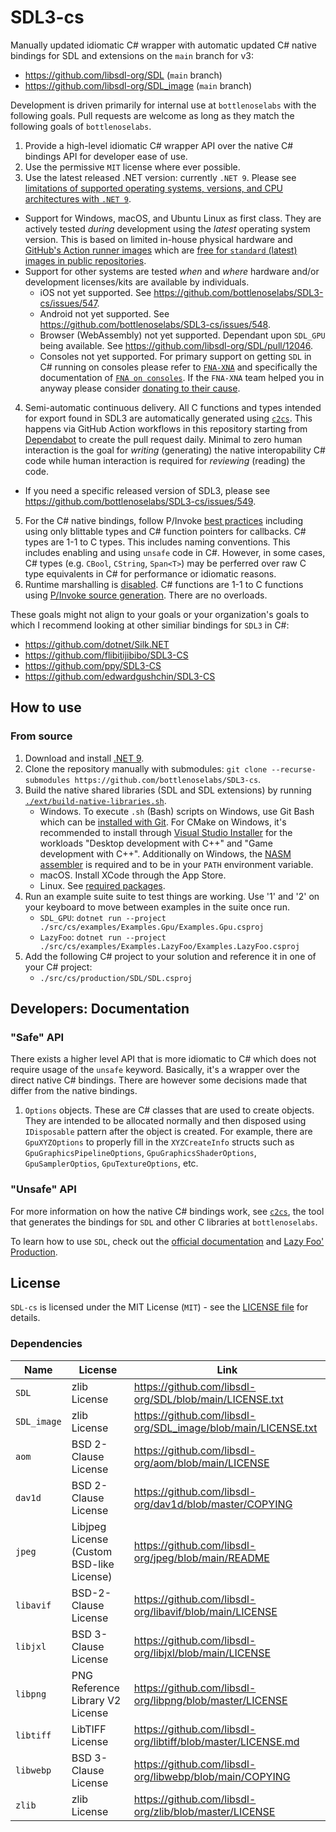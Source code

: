 # SDL3-cs

Manually updated idiomatic C# wrapper with automatic updated C# native bindings for SDL and extensions on the `main` branch for v3:

-  https://github.com/libsdl-org/SDL (`main` branch)
-  https://github.com/libsdl-org/SDL_image (`main` branch)

Development is driven primarily for internal use at `bottlenoselabs` with the following goals. Pull requests are welcome as long as they match the following goals of `bottlenoselabs`.

1. Provide a high-level idiomatic C# wrapper API over the native C# bindings API for developer ease of use.
2. Use the permissive `MIT` license where ever possible.
3. Use the latest released .NET version: currently `.NET 9`. Please see [limitations of supported operating systems, versions, and CPU architectures with `.NET 9`](https://github.com/dotnet/core/blob/main/release-notes/9.0/supported-os.md).
  - Support for Windows, macOS, and Ubuntu Linux as first class. They are actively tested *during* development using the *latest* operating system version. This is based on limited in-house physical hardware and [GitHub's Action runner images](https://github.com/actions/runner-images) which are [free for `standard` (latest) images in public repositories](https://docs.github.com/en/billing/managing-billing-for-your-products/managing-billing-for-github-actions/.about-billing-for-github-actions).
  - Support for other systems are tested *when* and *where* hardware and/or development licenses/kits are available by individuals.
    - iOS not yet supported. See https://github.com/bottlenoselabs/SDL3-cs/issues/547.
    - Android not yet supported. See https://github.com/bottlenoselabs/SDL3-cs/issues/548.
    - Browser (WebAssembly) not yet supported. Dependant upon `SDL_GPU` being available. See https://github.com/libsdl-org/SDL/pull/12046.
    - Consoles not yet supported. For primary support on getting `SDL` in C# running on consoles please refer to [`FNA-XNA`](`https://fna-xna.github.io`) and specifically the documentation of [`FNA on consoles`](https://fna-xna.github.io/docs/appendix/Appendix-B%3A-FNA-on-Consoles/#general-advice). If the `FNA-XNA` team helped you in anyway please consider [donating to their cause](https://github.com/sponsors/flibitijibibo).
4. Semi-automatic continuous delivery. All C functions and types intended for export found in SDL3 are automatically generated using [`c2cs`](https://github.com/bottlenoselabs/c2cs). This happens via GitHub Action workflows in this repository starting from [Dependabot](https://docs.github.com/en/code-security/dependabot/dependabot-version-updates/about-dependabot-version-updates#) to create the pull request daily. Minimal to zero human interaction is the goal for *writing* (generating) the native interopability C# code while human interaction is required for *reviewing* (reading) the code.
  - If you need a specific released version of SDL3, please see https://github.com/bottlenoselabs/SDL3-cs/issues/549.
5. For the C# native bindings, follow P/Invoke [best practices](https://learn.microsoft.com/en-us/dotnet/standard/native-interop/best-practices) including using only blittable types and C# function pointers for callbacks. C# types are 1-1 to C types. This includes naming conventions. This includes enabling and using `unsafe` code in C#. However, in some cases, C# types (e.g. `CBool`, `CString`, `Span<T>`) may be perferred over raw C type equivalents in C# for performance or idiomatic reasons.
6. Runtime marshalling is [disabled](https://learn.microsoft.com/en-us/dotnet/standard/native-interop/disabled-marshalling). C# functions are 1-1 to C functions using [P/Invoke source generation](https://learn.microsoft.com/en-us/dotnet/standard/native-interop/pinvoke-source-generation). There are no overloads.

These goals might not align to your goals or your organization's goals to which I recommend looking at other similiar bindings for `SDL3` in C#:

- https://github.com/dotnet/Silk.NET
- https://github.com/flibitijibibo/SDL3-CS
- https://github.com/ppy/SDL3-CS
- https://github.com/edwardgushchin/SDL3-CS

## How to use

### From source

1. Download and install [.NET 9](https://dotnet.microsoft.com/download).
2. Clone the repository manually with submodules: `git clone --recurse-submodules https://github.com/bottlenoselabs/SDL3-cs`.
3. Build the native shared libraries (SDL and SDL extensions) by running [`./ext/build-native-libraries.sh`](./ext/build-native-libraries.sh).
    - Windows. To execute `.sh` (Bash) scripts on Windows, use Git Bash which can be [installed with Git](https://git-scm.com/download/win). For CMake on Windows, it's recommended to install through [Visual Studio Installer](https://visualstudio.microsoft.com/downloads/) for the workloads "Desktop development with C++" and "Game development with C++". Additionally on Windows, the [NASM assembler](https://www.nasm.us/) is required and to be in your `PATH` environment variable.
    - macOS. Install XCode through the App Store.
    - Linux. See [required packages](https://wiki.libsdl.org/SDL3/README/linux).
4. Run an example suite suite to test things are working. Use '1' and '2' on your keyboard to move between examples in the suite once run.
   - `SDL_GPU`: `dotnet run --project ./src/cs/examples/Examples.Gpu/Examples.Gpu.csproj`
   - `LazyFoo`: `dotnet run --project ./src/cs/examples/Examples.LazyFoo/Examples.LazyFoo.csproj`
5. Add the following C# project to your solution and reference it in one of your C# project:
    - `./src/cs/production/SDL/SDL.csproj`

## Developers: Documentation

### "Safe" API

There exists a higher level API that is more idiomatic to C# which does not require usage of the `unsafe` keyword. Basically, it's a wrapper over the direct native C# bindings. There are however some decisions made that differ from the native bindings.

1. `Options` objects. These are C# classes that are used to create objects. They are intended to be allocated normally and then disposed using `IDisposable` pattern after the object is created. For example, there are `GpuXYZOptions` to properly fill in the `XYZCreateInfo` structs such as `GpuGraphicsPipelineOptions`, `GpuGraphicsShaderOptions`, `GpuSamplerOptios`, `GpuTextureOptions`, etc.

### "Unsafe" API

For more information on how the native C# bindings work, see [`c2cs`](https://github.com/lithiumtoast/c2cs), the tool that generates the bindings for `SDL` and other C libraries at `bottlenoselabs`.

To learn how to use `SDL`, check out the [official documentation](https://wiki.libsdl.org/SDL3) and [Lazy Foo' Production](https://lazyfoo.net/tutorials/SDL).

## License

`SDL-cs` is licensed under the MIT License (`MIT`) - see the [LICENSE file](LICENSE) for details.

### Dependencies

|Name|License|Link|
|-|-|-|
|`SDL`|zlib License|https://github.com/libsdl-org/SDL/blob/main/LICENSE.txt|
|`SDL_image`|zlib License|https://github.com/libsdl-org/SDL_image/blob/main/LICENSE.txt|
|`aom`|BSD 2-Clause License|https://github.com/libsdl-org/aom/blob/main/LICENSE|
|`dav1d`|BSD 2-Clause License|https://github.com/libsdl-org/dav1d/blob/master/COPYING|
|`jpeg`|Libjpeg License (Custom BSD-like License)|https://github.com/libsdl-org/jpeg/blob/main/README|
|`libavif`|BSD-2-Clause License|https://github.com/libsdl-org/libavif/blob/main/LICENSE|
|`libjxl`|BSD 3-Clause License|https://github.com/libsdl-org/libjxl/blob/main/LICENSE|
|`libpng`|PNG Reference Library V2 License|https://github.com/libsdl-org/libpng/blob/master/LICENSE|
|`libtiff`|LibTIFF License|https://github.com/libsdl-org/libtiff/blob/master/LICENSE.md|
|`libwebp`|BSD 3-Clause License|https://github.com/libsdl-org/libwebp/blob/main/COPYING|
|`zlib`|zlib License|https://github.com/libsdl-org/zlib/blob/master/LICENSE|
